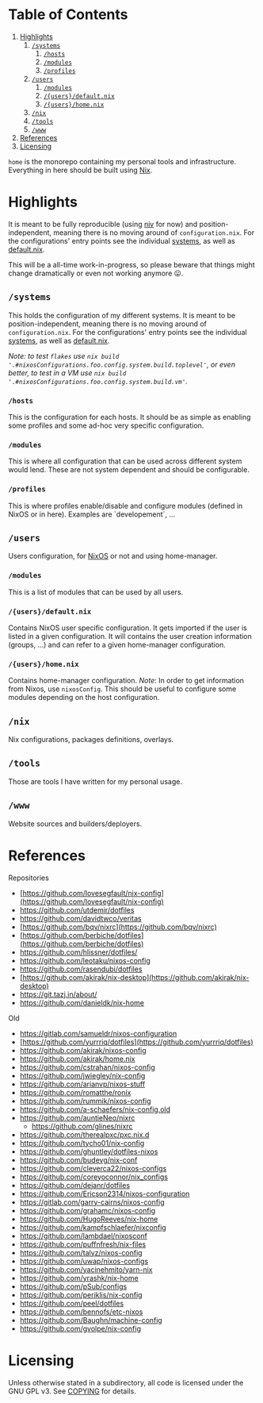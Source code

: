
# Table of Contents

1.  [Highlights](#org79aeb82)
    1.  [`/systems`](#org285d400)
        1.  [`/hosts`](#orgbdb04ce)
        2.  [`/modules`](#org8ae14a1)
        3.  [`/profiles`](#orge941a44)
    2.  [`/users`](#orgdfbc434)
        1.  [`/modules`](#orgd943b7a)
        2.  [`/{users}/default.nix`](#org647d023)
        3.  [`/{users}/home.nix`](#orgb8193a0)
    3.  [`/nix`](#org1ac8b6d)
    4.  [`/tools`](#org0b286a1)
    5.  [`/www`](#org799c362)
2.  [References](#org4f423c9)
3.  [Licensing](#orga1b8c9f)

`home` is the monorepo containing my personal tools and infrastructure. Everything in here
should be built using [Nix](https://nixos.org/nix).


<a id="org79aeb82"></a>

# Highlights

It is meant to be fully reproducible (using [niv](https://github.com/nmattia/niv) for now) and position-independent, meaning
there is no moving around of `configuration.nix`. For the configurations' entry points see
the individual [systems](systems), as well as [default.nix](default.nix).

This will be a all-time work-in-progress, so please beware that things might change
dramatically or even not working anymore 😛.


<a id="org285d400"></a>

## `/systems`

This holds the configuration of my different systems. It is meant to be
position-independent, meaning there is no moving around of `configuration.nix`. For the
configurations' entry points see the individual [systems](systems), as well as [default.nix](default.nix).

*Note: to test `flakes` use `nix build '.#nixosConfigurations.foo.config.system.build.toplevel'`, or even better, to test in a VM use `nix build '.#nixosConfigurations.foo.config.system.build.vm'`.*


<a id="orgbdb04ce"></a>

### `/hosts`

This is the configuration for each hosts. It should be as simple as enabling some profiles
and some ad-hoc very specific configuration.


<a id="org8ae14a1"></a>

### `/modules`

This is where all configuration that can be used across different system would lend. These
are not system dependent and should be configurable.


<a id="orge941a44"></a>

### `/profiles`

This is where profiles enable/disable and configure modules (defined in NixOS or in
here). Examples are \`developement\`, …


<a id="orgdfbc434"></a>

## `/users`

Users configuration, for [NixOS](https://nixos.org) or not and using home-manager.


<a id="orgd943b7a"></a>

### `/modules`

This is a list of modules that can be used by all users.


<a id="org647d023"></a>

### `/{users}/default.nix`

Contains NixOS user specific configuration. It gets imported if the user is listed in a
given configuration. It will contains the user creation information (groups, …) and can
refer to a given home-manager configuration.


<a id="orgb8193a0"></a>

### `/{users}/home.nix`

Contains home-manager configuration.
*Note*: In order to get information from Nixos, use `nixosConfig`. This should be useful to
configure some modules depending on the host configuration.


<a id="org1ac8b6d"></a>

## `/nix`

Nix configurations, packages definitions, overlays.


<a id="org0b286a1"></a>

## `/tools`

Those are tools I have written for my personal usage.


<a id="org799c362"></a>

## `/www`

Website sources and builders/deployers.


<a id="org4f423c9"></a>

# References

Repositories

-   [https://github.com/lovesegfault/nix-config](https://github.com/lovesegfault/nix-config)
-   <https://github.com/utdemir/dotfiles>
-   <https://github.com/davidtwco/veritas>
-   [https://github.com/bqv/nixrc](https://github.com/bqv/nixrc)
-   [https://github.com/berbiche/dotfiles](https://github.com/berbiche/dotfiles)
-   <https://github.com/hlissner/dotfiles/>
-   <https://github.com/leotaku/nixos-config>
-   <https://github.com/rasendubi/dotfiles>
-   [https://github.com/akirak/nix-desktop](https://github.com/akirak/nix-desktop)
-   <https://git.tazj.in/about/>
-   <https://github.com/danieldk/nix-home>

Old

-   <https://gitlab.com/samueldr/nixos-configuration>
-   [https://github.com/yurrriq/dotfiles](https://github.com/yurrriq/dotfiles)
-   <https://github.com/akirak/nixos-config>
-   <https://github.com/akirak/home.nix>
-   <https://github.com/cstrahan/nixos-config>
-   <https://github.com/jwiegley/nix-config>
-   <https://github.com/arianvp/nixos-stuff>
-   <https://github.com/romatthe/ronix>
-   <https://github.com/rummik/nixos-config>
-   <https://github.com/a-schaefers/nix-config.old>
-   <https://github.com/auntieNeo/nixrc>
    -   <https://github.com/glines/nixrc>
-   <https://github.com/therealpxc/pxc.nix.d>
-   <https://github.com/tycho01/nix-config>
-   <https://github.com/ghuntley/dotfiles-nixos>
-   <https://github.com/budevg/nix-conf>
-   <https://github.com/cleverca22/nixos-configs>
-   <https://github.com/coreyoconnor/nix_configs>
-   <https://github.com/dejanr/dotfiles>
-   <https://github.com/Ericson2314/nixos-configuration>
-   <https://gitlab.com/garry-cairns/nixos-config>
-   <https://github.com/grahamc/nixos-config>
-   <https://github.com/HugoReeves/nix-home>
-   <https://github.com/kampfschlaefer/nixconfig>
-   <https://github.com/lambdael/nixosconf>
-   <https://github.com/puffnfresh/nix-files>
-   <https://github.com/talyz/nixos-config>
-   <https://github.com/uwap/nixos-configs>
-   <https://github.com/yacinehmito/yarn-nix>
-   <https://github.com/yrashk/nix-home>
-   <https://github.com/pSub/configs>
-   <https://github.com/periklis/nix-config>
-   <https://github.com/peel/dotfiles>
-   <https://github.com/bennofs/etc-nixos>
-   <https://github.com/Baughn/machine-config>
-   <https://github.com/gvolpe/nix-config>


<a id="orga1b8c9f"></a>

# Licensing

Unless otherwise stated in a subdirectory, all code is licensed under the GNU GPL v3. See
[COPYING](COPYING) for details.
